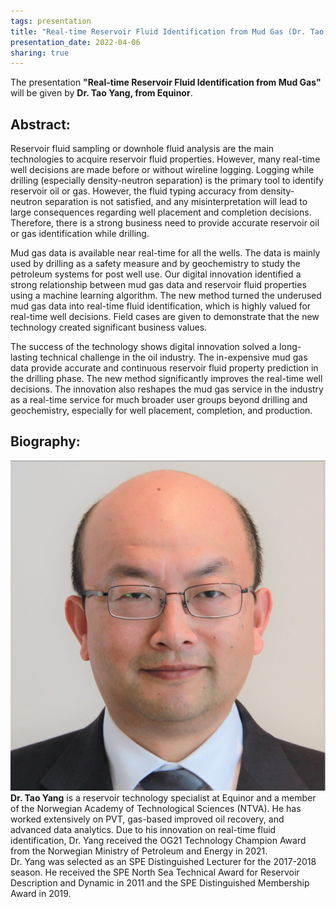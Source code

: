 ```yaml
---
tags: presentation 
title: "Real-time Reservoir Fluid Identification from Mud Gas (Dr. Tao Yang, Equinor)"
presentation_date: 2022-04-06
sharing: true 
---
```

The presentation **"Real-time Reservoir Fluid Identification from Mud Gas"** will be given by **Dr. Tao Yang, from Equinor**.
 
## Abstract:
Reservoir fluid sampling or downhole fluid analysis are the main technologies to acquire reservoir fluid properties. However, many real-time well decisions are made before or without wireline logging. Logging while drilling (especially density-neutron separation) is the primary tool to identify reservoir oil or gas. However, the fluid typing accuracy from density-neutron separation is not satisfied, and any misinterpretation will lead to large consequences regarding well placement and completion decisions. Therefore, there is a strong business need to provide accurate reservoir oil or gas identification while drilling.

Mud gas data is available near real-time for all the wells. The data is mainly used by drilling as a safety measure and by geochemistry to study the petroleum systems for post well use. Our digital innovation identified a strong relationship between mud gas data and reservoir fluid properties using a machine learning algorithm. The new method turned the underused mud gas data into real-time fluid identification, which is highly valued for real-time well decisions. Field cases are given to demonstrate that the new technology created significant business values.

The success of the technology shows digital innovation solved a long-lasting technical
challenge in the oil industry. The in-expensive mud gas data provide accurate and continuous reservoir fluid property prediction in the drilling phase. The new method significantly improves the real-time well decisions. The innovation also reshapes the mud gas service in the industry as a real-time service for much broader user groups beyond drilling and geochemistry, especially for well placement, completion, and production.


## Biography:
<div class="grid grid--p-3">
  <div class="cell cell--shrink">
   <div class="card">
        <div class="card__image">
            <img class="image" src="/assets/archive/tao-yang.png" alt="Dr Tao Yang"/>
        </div>
    </div>
  </div>
  <div class="cell cell--auto">
        <b>Dr. Tao Yang</b> is a reservoir technology specialist at Equinor and a member of the Norwegian Academy of Technological Sciences (NTVA). He has worked extensively on PVT, gas-based improved oil recovery, and advanced data analytics. Due to his innovation on real-time fluid identification, Dr. Yang received the OG21 Technology Champion Award from the Norwegian Ministry of Petroleum and Energy in 2021.
        <br>
        Dr. Yang was selected as an SPE Distinguished Lecturer for the 2017-2018 season. He received the SPE North Sea Technical Award for Reservoir Description and Dynamic in 2011 and the SPE Distinguished Membership Award in 2019.
  </div>
</div>

